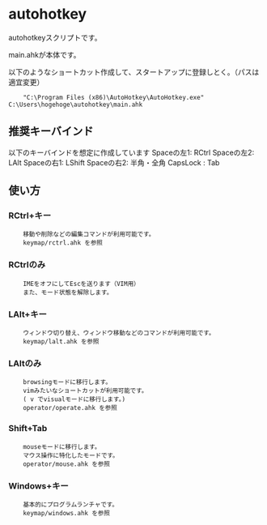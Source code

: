 autohotkey
==========

autohotkeyスクリプトです。

main.ahkが本体です。

以下のようなショートカット作成して、スタートアップに登録しとく。（パスは適宜変更）

		"C:\Program Files (x86)\AutoHotkey\AutoHotkey.exe" C:\Users\hogehoge\autohotkey\main.ahk

## 推奨キーバインド
以下のキーバインドを想定に作成しています
		Spaceの左1: RCtrl
		Spaceの左2: LAlt
		Spaceの右1: LShift
		Spaceの右2: 半角・全角
		CapsLock  : Tab

## 使い方
### RCtrl+キー
		移動や削除などの編集コマンドが利用可能です。
		keymap/rctrl.ahk を参照

### RCtrlのみ
		IMEをオフにしてEscを送ります（VIM用）
		また、モード状態を解除します。

### LAlt+キー
		ウィンドウ切り替え、ウィンドウ移動などのコマンドが利用可能です。
		keymap/lalt.ahk を参照

### LAltのみ
		browsingモードに移行します。
		vimみたいなショートカットが利用可能です。
		( v でvisualモードに移行します。)
		operator/operate.ahk を参照

### Shift+Tab
		mouseモードに移行します。
		マウス操作に特化したモードです。
		operator/mouse.ahk を参照

### Windows+キー
		基本的にプログラムランチャです。
		keymap/windows.ahk を参照

